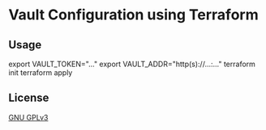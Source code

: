 # Vault Configuration using Terraform

## Usage

export VAULT_TOKEN="..."
export VAULT_ADDR="http(s)://...:..."
terraform init
terraform apply

## License

[GNU GPLv3](https://choosealicense.com/licenses/gpl-3.0/)
